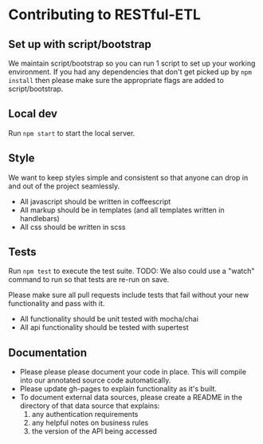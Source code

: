 # Contributing to RESTful-ETL

## Set up with script/bootstrap

We maintain script/bootstrap so you can run 1 script to set up your working
environment. If you had any dependencies that don't get picked up by `npm install`
then please make sure the appropriate flags are added to script/bootstrap.

## Local dev

Run `npm start` to start the local server.

## Style

We want to keep styles simple and consistent so that anyone
can drop in and out of the project seamlessly.

* All javascript should be written in coffeescript
* All markup should be in templates (and all templates written in handlebars)
* All css should be written in scss

## Tests

Run `npm test` to execute the test suite.
TODO: We also could use a "watch" command to run so that tests are re-run on save.

Please make sure all pull requests include tests that fail
without your new functionality and pass with it.

* All functionality should be unit tested with mocha/chai
* All api functionality should be tested with supertest

## Documentation

* Please please please document your code in place. This will compile into our annotated source code automatically.
* Please update gh-pages to explain functionality as it's built.
* To document external data sources, please create a README in the directory of that
data source that explains:
    1. any authentication requirements
    1. any helpful notes on business rules
    1. the version of the API being accessed